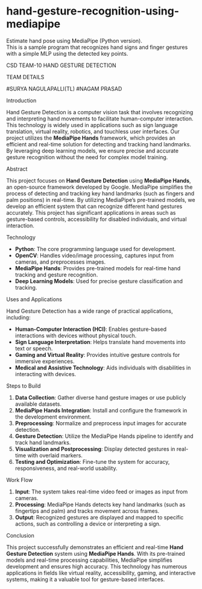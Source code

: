 # hand-gesture-recognition-using-mediapipe
Estimate hand pose using MediaPipe (Python version).<br> This is a sample 
program that recognizes hand signs and finger gestures with a simple MLP using the detected key points.


CSD TEAM-10
HAND GESTURE DETECTION

TEAM DETAILS

#SURYA NAGULAPALLI(TL)
#NAGAM PRASAD

Introduction

Hand Gesture Detection is a computer vision task that involves recognizing and interpreting hand movements to facilitate human-computer interaction. 
This technology is widely used in applications such as sign language translation, virtual reality, robotics, and touchless user interfaces. 
Our project utilizes the **MediaPipe Hands** framework, which provides an efficient and real-time solution for detecting and tracking hand landmarks. 
By leveraging deep learning models, we ensure precise and accurate gesture recognition without the need for complex model training.

Abstract

This project focuses on **Hand Gesture Detection** using **MediaPipe Hands**, an open-source framework developed by Google. 
MediaPipe simplifies the process of detecting and tracking key hand landmarks (such as fingers and palm positions) in real-time.
By utilizing MediaPipe’s pre-trained models, we develop an efficient system that can recognize different hand gestures accurately. 
This project has significant applications in areas such as gesture-based controls, accessibility for disabled individuals, and virtual interaction.

Technology

- **Python**: The core programming language used for development.
- **OpenCV**: Handles video/image processing, captures input from cameras, and preprocesses images.
- **MediaPipe Hands**: Provides pre-trained models for real-time hand tracking and gesture recognition.
- **Deep Learning Models**: Used for precise gesture classification and tracking.

Uses and Applications

Hand Gesture Detection has a wide range of practical applications, including:
- **Human-Computer Interaction (HCI)**: Enables gesture-based interactions with devices without physical touch.
- **Sign Language Interpretation**: Helps translate hand movements into text or speech.
- **Gaming and Virtual Reality**: Provides intuitive gesture controls for immersive experiences.
- **Medical and Assistive Technology**: Aids individuals with disabilities in interacting with devices.

Steps to Build

1. **Data Collection**: Gather diverse hand gesture images or use publicly available datasets.
2. **MediaPipe Hands Integration**: Install and configure the framework in the development environment.
3. **Preprocessing**: Normalize and preprocess input images for accurate detection.
4. **Gesture Detection**: Utilize the MediaPipe Hands pipeline to identify and track hand landmarks.
5. **Visualization and Postprocessing**: Display detected gestures in real-time with overlaid markers.
6. **Testing and Optimization**: Fine-tune the system for accuracy, responsiveness, and real-world usability.

Work Flow

1. **Input**: The system takes real-time video feed or images as input from cameras.
2. **Processing**: MediaPipe Hands detects key hand landmarks (such as fingertips and palm) and tracks movement across frames.
3. **Output**: Recognized gestures are displayed and mapped to specific actions, such as controlling a device or interpreting a sign.

Conclusion

This project successfully demonstrates an efficient and real-time **Hand Gesture Detection** system using **MediaPipe Hands**. 
With its pre-trained models and real-time processing capabilities, MediaPipe simplifies development and ensures high accuracy. 
This technology has numerous applications in fields like virtual reality, accessibility, gaming, and interactive systems, making it a valuable tool for gesture-based interfaces.

